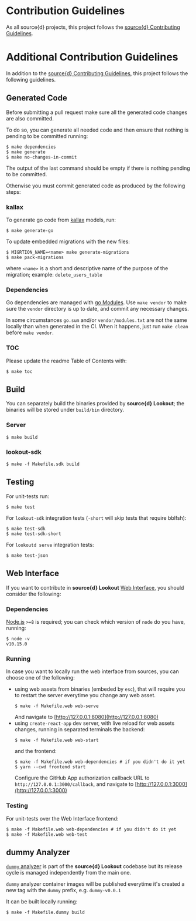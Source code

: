 # Contribution Guidelines

As all source{d} projects, this project follows the
[source{d} Contributing Guidelines](https://github.com/src-d/guide/blob/master/engineering/documents/CONTRIBUTING.md).


# Additional Contribution Guidelines

In addition to the [source{d} Contributing Guidelines](https://github.com/src-d/guide/blob/master/engineering/documents/CONTRIBUTING.md),
this project follows the following guidelines.


## Generated Code

Before submitting a pull request make sure all the generated code changes are also committed.

To do so, you can generate all needed code and then ensure that nothing is pending to be committed running:

```shell
$ make dependencies
$ make generate
$ make no-changes-in-commit
```

The output of the last command should be empty if there is nothing pending to be committed.

Otherwise you must commit generated code as produced by the following steps:


### kallax

To generate go code from [kallax](https://github.com/src-d/go-kallax) models, run:

```shell
$ make generate-go
```

To update embedded migrations with the new files:

```shell
$ MIGRTION_NAME=<name> make generate-migrations
$ make pack-migrations
```

where `<name>` is a short and descriptive name of the purpose of the migration; example: `delete_users_table`


### Dependencies

Go dependencies are managed with [go Modules](https://github.com/golang/go/wiki/Modules). Use `make vendor` to make sure the `vendor` directory is up to date, and commit any necessary changes.

In some circumstances `go.sum` and/or `vendor/modules.txt` are not the same locally than
when generated in the CI. When it happens, just run `make clean` before `make vendor`.


### TOC

Please update the readme Table of Contents with:

```shell
$ make toc
```


## Build

You can separately build the binaries provided by **source{d} Lookout**; the binaries will be stored under `build/bin` directory.

### Server

```shell
$ make build
```

### lookout-sdk

```shell
$ make -f Makefile.sdk build
```


## Testing

For unit-tests run:

```shell
$ make test
```

For `lookout-sdk` integration tests (`-short` will skip tests that require bblfsh):

```shell
$ make test-sdk
$ make test-sdk-short
```

For `lookoutd serve` integration tests:

```shell
$ make test-json
```


## Web Interface

If you want to contribute in **source{d} Lookout** [Web Interface](web.md), you should consider the following:

### Dependencies

[Node.js](https://nodejs.org) `>=8` is required; you can check which version of `node` do you have, running:

```shell
$ node -v
v10.15.0
```

### Running

In case you want to locally run the web interface from sources, you can choose one of the following:
- using web assets from binaries (embeded by `esc`), that will require you to restart the server everytime you change any web asset.
    ```shell
    $ make -f Makefile.web web-serve
    ```
    And navigate to [http://127.0.0.1:8080](http://127.0.0.1:8080)
- using `create-react-app` dev server, with live reload for web assets changes, running in separated terminals the backend: 
    ```shell
    $ make -f Makefile.web web-start
    ```
    and the frontend:
    ```shell
    $ make -f Makefile.web web-dependencies # if you didn't do it yet
    $ yarn --cwd frontend start
    ```
    Configure the GitHub App authorization callback URL to `http://127.0.0.1:3000/callback`, and navigate to [http://127.0.0.1:3000](http://127.0.0.1:3000)

### Testing

For unit-tests over the Web Interface frontend:

```shell
$ make -f Makefile.web web-dependencies # if you didn't do it yet
$ make -f Makefile.web web-test
```


## dummy Analyzer

[`dummy` analyzer](analyzers-examples.md#dummy-analyzer) is part of the **source{d} Lookout** codebase but its release cycle is managed independently from the main one.

`dummy` analyzer container images will be published everytime it's created a new tag with the `dummy` prefix, e.g. `dummy-v0.0.1`

It can be built locally running:

```shell
$ make -f Makefile.dummy build
```
